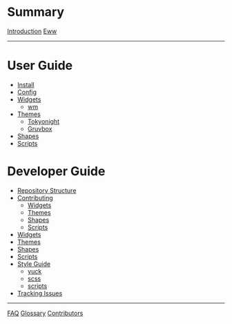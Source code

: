 # Summary

[Introduction]()
[Eww]()

---

# User Guide

- [Install](users/install.md)
- [Config]()
- [Widgets]()
    - [wm]()
- [Themes]()
    - [Tokyonight]()
    - [Gruvbox]()
- [Shapes]()
- [Scripts]()

# Developer Guide

- [Repository Structure]()
- [Contributing]()
    - [Widgets]()
    - [Themes]()
    - [Shapes]()
    - [Scripts]()
- [Widgets](devs/widgets.md)
- [Themes]()
- [Shapes]()
- [Scripts](devs/scripts.md)
- [Style Guide]()
    - [yuck]()
    - [scss]()
    - [scripts]()
- [Tracking Issues]()

------

[FAQ]()
[Glossary]()
[Contributors]()
